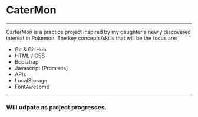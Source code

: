 # CaterMon
___

CarterMon is a practice project inspired by my daughter's newly discovered interest in Pokemon. The key concepts/skills that will be the focus are:
+ Git & Git Hub
+ HTML / CSS
+ Bootstrap
+ Javascript (Promises)
+ APIs
+ LocalStorage
+ FontAwesome

____
### Will udpate as project progresses. 